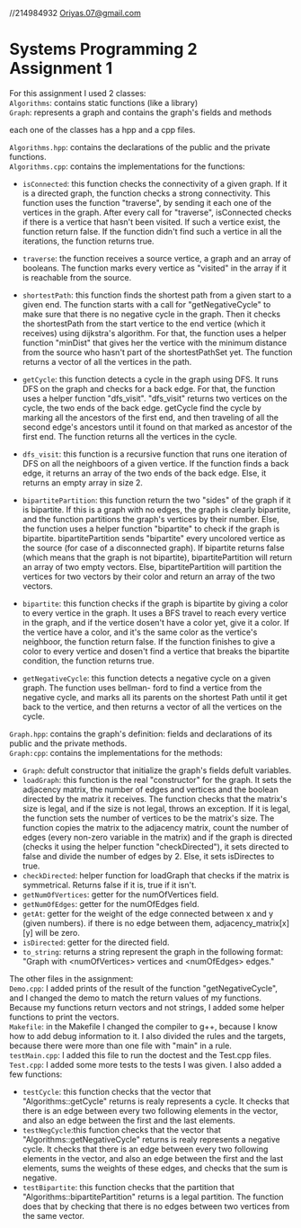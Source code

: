//214984932 Oriyas.07@gmail.com
# Systems Programming 2 Assignment 1
For this assignment I used 2 classes:  
`Algorithms`: contains static functions (like a library)  
`Graph`: represents a graph and contains the graph's fields and methods  

each one of the classes has a hpp and a cpp files.  

`Algorithms.hpp`: contains the declarations of the public and the private functions.  
`Algorithms.cpp`: contains the implementations for the functions:
- `isConnected`: this function checks the connectivity of a given graph. If it is a directed graph, the function checks a strong connectivity. This function uses the function "traverse", by sending it each one of the vertices in the graph. After every call for "traverse", isConnected checks if there is a vertice that hasn't been visited. If such a vertice exist, the function return false. If the function didn't find such a vertice in all the iterations, the function returns true.    
- `traverse`: the function receives a source vertice, a graph and an array of booleans. The function marks every vertice as "visited" in the array if it is reachable from the source.

 - `shortestPath`: this function finds the shortest path from a given start to a given end. The function starts with a call for "getNegativeCycle" to make sure that there is no negative cycle in the graph. Then it checks the shortestPath from the start vertice to the end vertice (which it receives) using dijkstra's algorithm. For that, the function uses a helper function "minDist" that gives her the vertice with the minimum distance from the source who hasn't part of the shortestPathSet yet. The function returns a vector of all the vertices in the path.
 - `getCycle`: this function detects a cycle in the graph using DFS. It runs DFS on the graph and checks for a back edge. For that, the function uses a helper function "dfs_visit". "dfs_visit" returns two vertices on the cycle, the two ends of the back edge. getCycle find the cycle by marking all the ancestors of the first end, and then traveling of all the second edge's ancestors until it found on that marked as ancestor of the first end. The function returns all the vertices in the cycle.
 -  `dfs_visit`: this function is a recursive function that runs one iteration of DFS on all the neighboors of a given vertice. If the function finds a back edge, it returns an array of the two ends of the back edge. Else, it returns an empty array in size 2.
 -  `bipartitePartition`: this function return the two "sides" of the graph if it is bipartite. If this is a graph with no edges, the graph is clearly bipartite, and the function partitions the graph's vertices by their number.
   Else, the function uses a helper function "bipartite" to check if the graph is bipartite. bipartitePartition sends "bipartite" every uncolored vertice as the source (for case of a disconnected graph). If bipartite returns false (which means that the graph is not bipartite), bipartitePartition will return an array of two empty vectors. Else, bipartitePartition will partition the vertices for two vectors by their color and return an array of the two vectors.
- `bipartite`: this function checks if the graph is bipartite by giving a color to every vertice in the graph. It uses a BFS travel to reach every vertice in the graph, and if the vertice dosen't have a color yet, give it a color. If the vertice have a color, and it's the same color as the vertice's neighboor, the function return false. If the function finishes to give a color to every vertice and dosen't find a vertice that breaks the bipartite condition, the function returns true.
- `getNegativeCycle`: this function detects a negative cycle on a given graph. The function uses bellman- ford to find a vertice from the negative cycle, and marks all its parents on the shortest Path until it get back to the vertice, and then returns a vector of all the vertices on the cycle.

`Graph.hpp`: contains the graph's definition: fields and declarations of its public and the private methods.   
`Graph:cpp`: contains the implementations for the methods:
- `Graph`: defult constructor that initialize the graph's fields defult variables.
- `loadGraph`: this function is the real "constructor" for the graph. It sets the adjacency matrix, the number of edges and vertices and the boolean directed by the matrix it receives. The function checks that the matrix's size is legal, and if the size is not legal, throws an exception. If it is legal, the function sets the number of vertices to be the matrix's size. The function copies the matrix to the adjacency matrix, count the number of edges (every non-zero variable in the matrix) and if the graph is directed (checks it using the helper function "checkDirected"), it sets directed to false and divide the number of edges by 2. Else, it sets isDirectes to true.
- `checkDirected`: helper function for loadGraph that checks if the matrix is symmetrical. Returns false if it is, true if it isn't.
- `getNumOfVertices`: getter for the numOfVertices field.
- `getNumOfEdges`: getter for the numOfEdges field.
- `getAt`: getter for the weight of the edge connected between x and y (given numbers). if there is no edge between them, adjacency_matrix[x][y] will be zero.
- `isDirected`: getter for the directed field.
- `to_string`: returns a string represent the graph in the following format: "Graph with \<numOfVertices\> vertices and \<numOfEdges\> edges."

The other files in the assignment:  
`Demo.cpp`: I added prints of the result of the function "getNegativeCycle", and I changed the demo to match the return values of my functions. Because my functions return vectors and not strings, I added some helper functions to print the vectors.  
`Makefile`: in the Makefile I changed the compiler to g++, because I know how to add debug information to it. I also divided the rules and the targets, because there were more than one file with "main" in a rule.  
`testMain.cpp`: I added this file to run the doctest and the Test.cpp files.  
`Test.cpp`: I added some more tests to the tests I was given. I also added a few functions:
- `testCycle`: this function checks that the vector that "Algorithms::getCycle" returns is realy represents a cycle. It checks that there is an edge between every two following elements in the vector, and also an edge between the first and the last elements.
- `testNegCycle`:this function checks that the vector that "Algorithms::getNegativeCycle" returns is realy represents a negative cycle. It checks that there is an edge between every two following elements in the vector, and also an edge between the first and the last elements, sums the weights of these edges, and checks that the sum is negative.
- `testBipartite`: this function checks that the partition that "Algorithms::bipartitePartition" returns is a legal partition. The function does that by checking that there is no edges between two vertices from the same vector.
